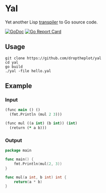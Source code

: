 # Yal

Yet another Lisp [transpiler](https://en.wikipedia.org/wiki/Source-to-source_compiler) to Go source code.

[![GoDoc](https://godoc.org/github.com/droptheplot/yal?status.svg)](https://godoc.org/github.com/droptheplot/yal)
[![Go Report Card](https://goreportcard.com/badge/github.com/droptheplot/yal)](https://goreportcard.com/report/github.com/droptheplot/yal)

## Usage

```shell
git clone https://github.com/droptheplot/yal
cd yal
go build
./yal -file hello.yal
```

## Example

### Input

```clojure
(func main () ()
  (fmt.Println (mul 2 3)))

(func mul ((a int) (b int)) (int)
  (return (* a b)))
```

### Output

```go
package main

func main() {
	fmt.Println(mul(2, 3))
}

func mul(a int, b int) int {
	return(a * b)
}
```
